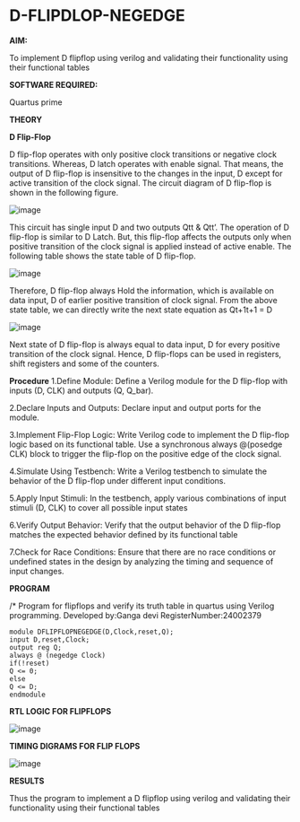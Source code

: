 # D-FLIPDLOP-NEGEDGE

**AIM:**

To implement  D flipflop using verilog and validating their functionality using their functional tables

**SOFTWARE REQUIRED:**

Quartus prime

**THEORY**

**D Flip-Flop**

D flip-flop operates with only positive clock transitions or negative clock transitions. Whereas, D latch operates with enable signal. That means, the output of D flip-flop is insensitive to the changes in the input, D except for active transition of the clock signal. The circuit diagram of D flip-flop is shown in the following figure.

![image](https://github.com/naavaneetha/D-FLIPDLOP-NEGEDGE/assets/154305477/48c81fe8-bc3f-40e7-95e2-519fc155ad51)

This circuit has single input D and two outputs Qtt & Qtt’. The operation of D flip-flop is similar to D Latch. But, this flip-flop affects the outputs only when positive transition of the clock signal is applied instead of active enable. The following table shows the state table of D flip-flop.

![image](https://github.com/naavaneetha/D-FLIPDLOP-NEGEDGE/assets/154305477/e5f3fda7-68ec-4a3a-a0a4-cf6f9cc4ab55)

Therefore, D flip-flop always Hold the information, which is available on data input, D of earlier positive transition of clock signal. From the above state table, we can directly write the next state equation as Qt+1t+1 = D

![image](https://github.com/naavaneetha/D-FLIPDLOP-NEGEDGE/assets/154305477/8592c0d8-2917-4142-91b9-d6c30dd891d2)

Next state of D flip-flop is always equal to data input, D for every positive transition of the clock signal. Hence, D flip-flops can be used in registers, shift registers and some of the counters.

**Procedure**
1.Define Module: Define a Verilog module for the D flip-flop with inputs (D, CLK) and
outputs (Q, Q_bar).

2.Declare Inputs and Outputs: Declare input and output ports for the module.

3.Implement Flip-Flop Logic: Write Verilog code to implement the D flip-flop logic
based on its functional table. Use a synchronous always @(posedge CLK) block to
trigger the flip-flop on the positive edge of the clock signal.

4.Simulate Using Testbench: Write a Verilog testbench to simulate the behavior of the D
flip-flop under different input conditions.

5.Apply Input Stimuli: In the testbench, apply various combinations of input stimuli (D,
CLK) to cover all possible input states


6.Verify Output Behavior: Verify that the output behavior of the D flip-flop matches the
expected behavior defined by its functional table

7.Check for Race Conditions: Ensure that there are no race conditions or undefined
states in the design by analyzing the timing and sequence of input changes.





**PROGRAM**


/* Program for flipflops and verify its truth table in quartus using Verilog programming. Developed by:Ganga devi RegisterNumber:24002379

```
module DFLIPFLOPNEGEDGE(D,Clock,reset,Q);
input D,reset,Clock;
output reg Q;
always @ (negedge Clock)
if(!reset)
Q <= 0;
else
Q <= D;
endmodule
```

**RTL LOGIC FOR FLIPFLOPS**

![image](https://github.com/user-attachments/assets/5806a202-c5ea-4e0e-afe8-49742047287f)



**TIMING DIGRAMS FOR FLIP FLOPS**

![image](https://github.com/user-attachments/assets/3a517b18-db44-4725-9c20-91f4bc86dd87)



**RESULTS**

 Thus the program to implement a D flipflop using verilog and validating their
functionality using their functional tables
